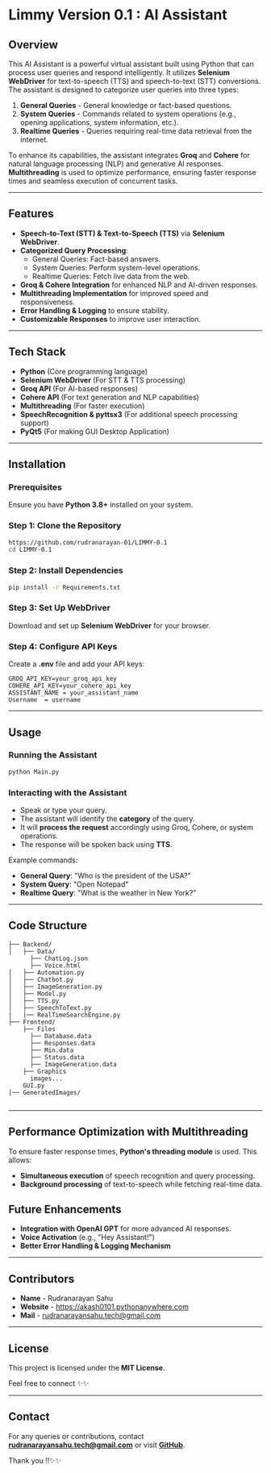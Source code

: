 # Limmy Version 0.1 : AI Assistant

## Overview
This AI Assistant is a powerful virtual assistant built using Python that can process user queries and respond intelligently. It utilizes **Selenium WebDriver** for text-to-speech (TTS) and speech-to-text (STT) conversions. The assistant is designed to categorize user queries into three types:

1. **General Queries** - General knowledge or fact-based questions.
2. **System Queries** - Commands related to system operations (e.g., opening applications, system information, etc.).
3. **Realtime Queries** - Queries requiring real-time data retrieval from the internet.

To enhance its capabilities, the assistant integrates **Groq** and **Cohere** for natural language processing (NLP) and generative AI responses. **Multithreading** is used to optimize performance, ensuring faster response times and seamless execution of concurrent tasks.

---

## Features
- **Speech-to-Text (STT) & Text-to-Speech (TTS)** via **Selenium WebDriver**.
- **Categorized Query Processing**:
  - General Queries: Fact-based answers.
  - System Queries: Perform system-level operations.
  - Realtime Queries: Fetch live data from the web.
- **Groq & Cohere Integration** for enhanced NLP and AI-driven responses.
- **Multithreading Implementation** for improved speed and responsiveness.
- **Error Handling & Logging** to ensure stability.
- **Customizable Responses** to improve user interaction.

---

## Tech Stack
- **Python** (Core programming language)
- **Selenium WebDriver** (For STT & TTS processing)
- **Groq API** (For AI-based responses)
- **Cohere API** (For text generation and NLP capabilities)
- **Multithreading** (For faster execution)
- **SpeechRecognition & pyttsx3** (For additional speech processing support)
-  **PyQt5** (For making GUI Desktop Application)

---

## Installation
### Prerequisites
Ensure you have **Python 3.8+** installed on your system.

### Step 1: Clone the Repository
```bash
https://github.com/rudranarayan-01/LIMMY-0.1
cd LIMMY-0.1
```

### Step 2: Install Dependencies
```bash
pip install -r Requirements.txt
```

### Step 3: Set Up WebDriver
Download and set up **Selenium WebDriver** for your browser.

### Step 4: Configure API Keys
Create a **.env** file and add your API keys:
```env
GROQ_API_KEY=your_groq_api_key
COHERE_API_KEY=your_cohere_api_key
ASSISTANT_NAME = your_assistant_name
Username  = username
```

---

## Usage
### Running the Assistant
```bash
python Main.py
```

### Interacting with the Assistant
- Speak or type your query.
- The assistant will identify the **category** of the query.
- It will **process the request** accordingly using Groq, Cohere, or system operations.
- The response will be spoken back using **TTS**.

Example commands:
- **General Query**: "Who is the president of the USA?"
- **System Query**: "Open Notepad"
- **Realtime Query**: "What is the weather in New York?"

---

## Code Structure
```
├── Backend/
│   ├── Data/
      ├── ChatLog.json
      ├── Voice.html
│   ├── Automation.py      
│   ├── Chatbot.py 
│   ├── ImageGeneration.py
│   ├── Model.py 
│   ├── TTS.py         
│   ├── SpeechToText.py
|   |── RealTimeSearchEngine.py      
├── Frontend/
    ├── Files
      ├── Database.data
      ├── Responses.data
      ├── Min.data
      ├── Status.data
      ├── ImageGeneration.data
    ├── Graphics
      images...
    GUI.py
|── GeneratedImages/


```

---

## Performance Optimization with Multithreading
To ensure faster response times, **Python's threading module** is used. This allows:
- **Simultaneous execution** of speech recognition and query processing.
- **Background processing** of text-to-speech while fetching real-time data.


## Future Enhancements
- **Integration with OpenAI GPT** for more advanced AI responses.
- **Voice Activation** (e.g., "Hey Assistant!")
- **Better Error Handling & Logging Mechanism**

---

## Contributors
- **Name** - Rudranarayan Sahu
- **Website** - https://akash0101.pythonanywhere.com
- **Mail** - rudranarayansahu.tech@gmail.com

---

## License
This project is licensed under the **MIT License**.

Feel free to connect ✨✨

---

## Contact
For any queries or contributions, contact **rudranarayansahu.tech@gmail.com** or visit **[GitHub](https://github.com/rudranarayan-01)**.

Thank you !!✨✨
